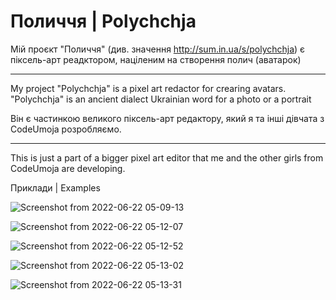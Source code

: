 # Поличчя | Polychchja <br>
Мій проєкт "Поличчя" (див. значення http://sum.in.ua/s/polychchja) є піксель-арт реадктором, націленим на створення полич (аватарок)<br>
<hr>
My project "Polychchja" is a pixel art redactor for crearing avatars. "Polychchja" is an ancient dialect Ukrainian word for a photo or a portrait<br>

Він є частинкою великого піксель-арт редактору, який я та інші дівчата з CodeUmoja розробляємо. <br>
<hr>
This is just a part of a bigger pixel art editor that me and the other girls from CodeUmoja are developing. <br>

Приклади | Examples<br>

![Screenshot from 2022-06-22 05-09-13](https://user-images.githubusercontent.com/90915275/174928361-e5b6bd90-2268-45ac-820a-64e181cc59c6.png)

![Screenshot from 2022-06-22 05-12-07](https://user-images.githubusercontent.com/90915275/174928649-0d8f92e7-29e9-4a6f-a4c2-f02735434844.png)

![Screenshot from 2022-06-22 05-12-52](https://user-images.githubusercontent.com/90915275/174928673-3d17469a-db45-49cb-b446-f69357248c5e.png)

![Screenshot from 2022-06-22 05-13-02](https://user-images.githubusercontent.com/90915275/174928725-4c424cc9-6046-4146-81b7-c3dbad0b3eca.png)

![Screenshot from 2022-06-22 05-13-31](https://user-images.githubusercontent.com/90915275/174928744-18b4a94c-07a3-4dbf-99a7-cd7381e04b9e.png)
